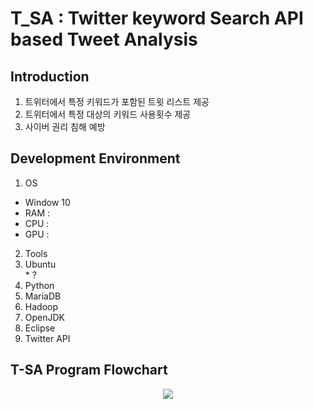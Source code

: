 # T_SA : Twitter keyword Search API based Tweet Analysis

## Introduction
1. 트위터에서 특정 키워드가 포함된 트윗 리스트 제공
2. 트위터에서 특정 대상의 키워드 사용횟수 제공
3. 사이버 권리 침해 예방

## Development Environment
1. OS  
  * Window 10  
  * RAM :  
  * CPU :  
  * GPU :  
2. Tools  
  1. Ubuntu  
    * ?  
  2. Python  
  3. MariaDB  
  4. Hadoop  
  5. OpenJDK  
  6. Eclipse  
  7. Twitter API  
## T-SA Program Flowchart
<p align="center"> 
<img src="https://github.com/SeokJune/BigData_VI_T-SA/blob/master/etc/T-SA%20Program%20Flowchart.jpg?raw=true">
</p>
